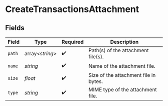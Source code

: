 # CreateTransactionsAttachment


## Fields

| Field                                 | Type                                  | Required                              | Description                           |
| ------------------------------------- | ------------------------------------- | ------------------------------------- | ------------------------------------- |
| `path`                                | array<*string*>                       | :heavy_check_mark:                    | Path(s) of the attachment file(s).    |
| `name`                                | *string*                              | :heavy_check_mark:                    | Name of the attachment file.          |
| `size`                                | *float*                               | :heavy_check_mark:                    | Size of the attachment file in bytes. |
| `type`                                | *string*                              | :heavy_check_mark:                    | MIME type of the attachment file.     |